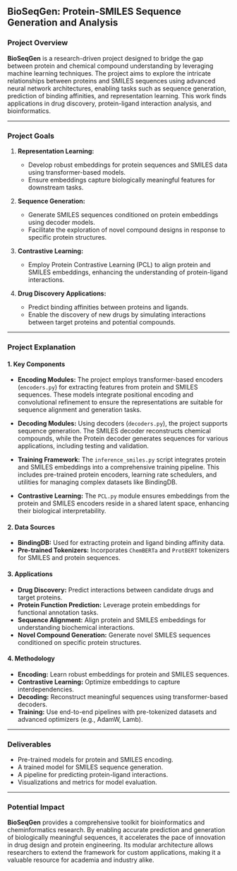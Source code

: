 ## **BioSeqGen:**  Protein-SMILES Sequence Generation and Analysis

### **Project Overview**
**BioSeqGen** is a research-driven project designed to bridge the gap between protein and chemical compound understanding by leveraging machine learning techniques. The project aims to explore the intricate relationships between proteins and SMILES sequences using advanced neural network architectures, enabling tasks such as sequence generation, prediction of binding affinities, and representation learning. This work finds applications in drug discovery, protein-ligand interaction analysis, and bioinformatics.

---

### **Project Goals**
1. **Representation Learning:**
   - Develop robust embeddings for protein sequences and SMILES data using transformer-based models.
   - Ensure embeddings capture biologically meaningful features for downstream tasks.

2. **Sequence Generation:**
   - Generate SMILES sequences conditioned on protein embeddings using decoder models.
   - Facilitate the exploration of novel compound designs in response to specific protein structures.

3. **Contrastive Learning:**
   - Employ Protein Contrastive Learning (PCL) to align protein and SMILES embeddings, enhancing the understanding of protein-ligand interactions.

4. **Drug Discovery Applications:**
   - Predict binding affinities between proteins and ligands.
   - Enable the discovery of new drugs by simulating interactions between target proteins and potential compounds.

---

### **Project Explanation**

#### **1. Key Components**
- **Encoding Modules:**
  The project employs transformer-based encoders (`encoders.py`) for extracting features from protein and SMILES sequences. These models integrate positional encoding and convolutional refinement to ensure the representations are suitable for sequence alignment and generation tasks.

- **Decoding Modules:**
  Using decoders (`decoders.py`), the project supports sequence generation. The SMILES decoder reconstructs chemical compounds, while the Protein decoder generates sequences for various applications, including testing and validation.

- **Training Framework:**
  The `inference_smiles.py` script integrates protein and SMILES embeddings into a comprehensive training pipeline. This includes pre-trained protein encoders, learning rate schedulers, and utilities for managing complex datasets like BindingDB.

- **Contrastive Learning:**
  The `PCL.py` module ensures embeddings from the protein and SMILES encoders reside in a shared latent space, enhancing their biological interpretability.

#### **2. Data Sources**
- **BindingDB:** Used for extracting protein and ligand binding affinity data.
- **Pre-trained Tokenizers:** Incorporates `ChemBERTa` and `ProtBERT` tokenizers for SMILES and protein sequences.

#### **3. Applications**
- **Drug Discovery:** Predict interactions between candidate drugs and target proteins.
- **Protein Function Prediction:** Leverage protein embeddings for functional annotation tasks.
- **Sequence Alignment:** Align protein and SMILES embeddings for understanding biochemical interactions.
- **Novel Compound Generation:** Generate novel SMILES sequences conditioned on specific protein structures.

#### **4. Methodology**
- **Encoding:** Learn robust embeddings for protein and SMILES sequences.
- **Contrastive Learning:** Optimize embeddings to capture interdependencies.
- **Decoding:** Reconstruct meaningful sequences using transformer-based decoders.
- **Training:** Use end-to-end pipelines with pre-tokenized datasets and advanced optimizers (e.g., AdamW, Lamb).

---

### **Deliverables**
- Pre-trained models for protein and SMILES encoding.
- A trained model for SMILES sequence generation.
- A pipeline for predicting protein-ligand interactions.
- Visualizations and metrics for model evaluation.

---

### **Potential Impact**
**BioSeqGen** provides a comprehensive toolkit for bioinformatics and cheminformatics research. By enabling accurate prediction and generation of biologically meaningful sequences, it accelerates the pace of innovation in drug design and protein engineering. Its modular architecture allows researchers to extend the framework for custom applications, making it a valuable resource for academia and industry alike.
